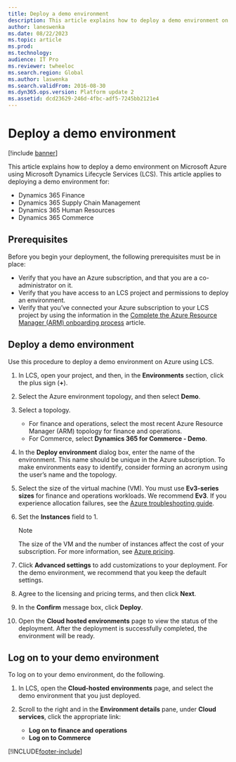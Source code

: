 ```yaml
---
title: Deploy a demo environment
description: This article explains how to deploy a demo environment on Microsoft Azure using Microsoft Dynamics Lifecycle Services (LCS).
author: laneswenka
ms.date: 08/22/2023
ms.topic: article
ms.prod: 
ms.technology: 
audience: IT Pro
ms.reviewer: twheeloc
ms.search.region: Global
ms.author: laswenka
ms.search.validFrom: 2016-08-30
ms.dyn365.ops.version: Platform update 2
ms.assetid: dcd23629-246d-4fbc-adf5-7245bb2121e4
---
```

# Deploy a demo environment

[!include [banner](../includes/banner.md)]

This article explains how to deploy a demo environment on Microsoft Azure using Microsoft Dynamics Lifecycle Services (LCS). This article applies to deploying a demo environment for:

- Dynamics 365 Finance
- Dynamics 365 Supply Chain Management
- Dynamics 365 Human Resources
- Dynamics 365 Commerce


## Prerequisites
Before you begin your deployment, the following prerequisites must be in place:

- Verify that you have an Azure subscription, and that you are a co-administrator on it.
- Verify that you have access to an LCS project and permissions to deploy an environment.
- Verify that you’ve connected your Azure subscription to your LCS project by using the information in the [Complete the Azure Resource Manager (ARM) onboarding process](arm-onboarding.md) article.

## Deploy a demo environment
Use this procedure to deploy a demo environment on Azure using LCS. 

1. In LCS, open your project, and then, in the **Environments** section, click the plus sign (**+**).
2. Select the Azure environment topology, and then select **Demo**.
3. Select a topology.
    - For finance and operations, select the most recent Azure Resource Manager (ARM) topology for finance and operations.
    - For Commerce, select **Dynamics 365 for Commerce - Demo**.
4. In the **Deploy environment** dialog box, enter the name of the environment. This name should be unique in the Azure subscription. To make environments easy to identify, consider forming an acronym using the user’s name and the topology.
5. Select the size of the virtual machine (VM). You must use **Ev3-series sizes** for finance and operations workloads. We recommend **Ev3**. If you experience allocation failures, see the [Azure troubleshooting guide](/azure/virtual-machines/troubleshooting/allocation-failure).
6. Set the **Instances** field to 1.

    > [!NOTE] 
    > The size of the VM and the number of instances affect the cost of your subscription. For more information, see [Azure pricing](https://azure.microsoft.com/pricing/).


7. Click **Advanced settings** to add customizations to your deployment. For the demo environment, we recommend that you keep the default settings.
8. Agree to the licensing and pricing terms, and then click **Next**.
9. In the **Confirm** message box, click **Deploy**.
10. Open the **Cloud hosted environments** page to view the status of the deployment. After the deployment is successfully completed, the environment will be ready.

## Log on to your demo environment
To log on to your demo environment, do the following.

1. In LCS, open the **Cloud-hosted environments** page, and select the demo environment that you just deployed.

2. Scroll to the right and in the **Environment details** pane, under **Cloud services**, click the appropriate link:

      - **Log on to finance and operations**
      - **Log on to Commerce**


[!INCLUDE[footer-include](../../../includes/footer-banner.md)]
